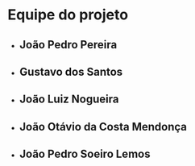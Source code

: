 <h1>Equipe do projeto</h1>
<ul>
	<li><h2>João Pedro Pereira</h2></li>
	<li><h2>Gustavo dos Santos</h2></li>
	<li><h2>João Luiz Nogueira</h2></li>
	<li><h2>João Otávio da Costa Mendonça</h2></li>
	<li><h2>João Pedro Soeiro Lemos</h2></li>
</ul>
